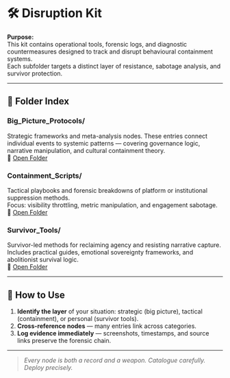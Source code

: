 # 🛠️ Disruption Kit 

**Purpose:**  
This kit contains operational tools, forensic logs, and diagnostic countermeasures designed to track and disrupt behavioural containment systems.  
Each subfolder targets a distinct layer of resistance, sabotage analysis, and survivor protection.  

---

## 📂 Folder Index  

### **Big_Picture_Protocols/**
Strategic frameworks and meta-analysis nodes. These entries connect individual events to systemic patterns — covering governance logic, narrative manipulation, and cultural containment theory.  
🔗 [Open Folder](./Big_Picture_Protocols)  

### **Containment_Scripts/**
Tactical playbooks and forensic breakdowns of platform or institutional suppression methods.  
Focus: visibility throttling, metric manipulation, and engagement sabotage.  
🔗 [Open Folder](./Containment_Scripts)  

### **Survivor_Tools/**
Survivor-led methods for reclaiming agency and resisting narrative capture.  
Includes practical guides, emotional sovereignty frameworks, and abolitionist survival logic.  
🔗 [Open Folder](./Survivor_Tools)  

---

## 🧭 How to Use  
1. **Identify the layer** of your situation: strategic (big picture), tactical (containment), or personal (survivor tools).  
2. **Cross-reference nodes** — many entries link across categories.  
3. **Log evidence immediately** — screenshots, timestamps, and source links preserve the forensic chain.  

---

> *Every node is both a record and a weapon. Catalogue carefully. Deploy precisely.*
